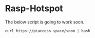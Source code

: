 # Rasp-Hotspot


The below script is going to work soon.
````
curl https://piaccess.space/soon | bash
````
